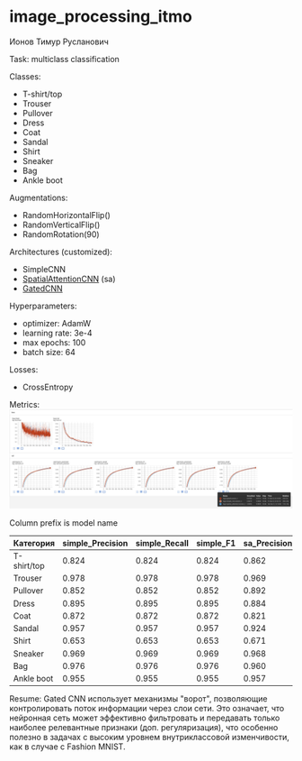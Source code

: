 # image_processing_itmo

Ионов Тимур Русланович

Task: multiclass classification


Classes:
- T-shirt/top
- Trouser
- Pullover
- Dress
- Coat
- Sandal
- Shirt
- Sneaker
- Bag
- Ankle boot


Augmentations:
- RandomHorizontalFlip() 
- RandomVerticalFlip()
- RandomRotation(90)

Architectures (customized):
- SimpleCNN
- [SpatialAttentionCNN](https://arxiv.org/abs/1807.06521v2)  (sa)
- [GatedCNN](https://arxiv.org/abs/1612.08083v3)


Hyperparameters: 
- optimizer: AdamW
- learning rate: 3e-4
- max epochs: 100
- batch size: 64

Losses:
- CrossEntropy

Metrics:
![image](assets/tensorboard.jpg)

Column prefix is model name 

| Категория   | simple_Precision | simple_Recall | simple_F1 | sa_Precision | sa_Recall | sa_F1 | gated_Precision | gated_Recall | gated_F1 |
|-------------|------------------|---------------|-----------|--------------|-----------|-------|-----------------|--------------|----------|
| T-shirt/top | 0.824            | 0.824         | 0.824     | 0.862        | 0.862     | 0.862 | 0.865           | 0.865        | 0.865    |
| Trouser     | 0.978            | 0.978         | 0.978     | 0.969        | 0.969     | 0.969 | 0.979           | 0.979        | 0.979    |
| Pullover    | 0.852            | 0.852         | 0.852     | 0.892        | 0.892     | 0.892 | 0.842           | 0.842        | 0.842    |
| Dress       | 0.895            | 0.895         | 0.895     | 0.884        | 0.884     | 0.884 | 0.835           | 0.835        | 0.835    |
| Coat        | 0.872            | 0.872         | 0.872     | 0.821        | 0.821     | 0.821 | 0.921           | 0.921        | 0.921    |
| Sandal      | 0.957            | 0.957         | 0.957     | 0.924        | 0.924     | 0.924 | 0.955           | 0.955        | 0.955    |
| Shirt       | 0.653            | 0.653         | 0.653     | 0.671        | 0.671     | 0.671 | 0.656           | 0.656        | 0.656    |
| Sneaker     | 0.969            | 0.969         | 0.969     | 0.968        | 0.968     | 0.968 | 0.949           | 0.949        | 0.949    |
| Bag         | 0.976            | 0.976         | 0.976     | 0.960        | 0.960     | 0.960 | 0.960           | 0.960        | 0.960    |
| Ankle boot  | 0.955            | 0.955         | 0.955     | 0.957        | 0.957     | 0.957 | 0.966           | 0.966        | 0.966    |

Resume:
Gated CNN использует механизмы "ворот", позволяющие контролировать поток информации через слои сети.
Это означает, что нейронная сеть может эффективно фильтровать и передавать только наиболее релевантные признаки (доп. регуляризация), что особенно полезно в задачах с высоким уровнем внутриклассовой изменчивости, как в случае с Fashion MNIST.